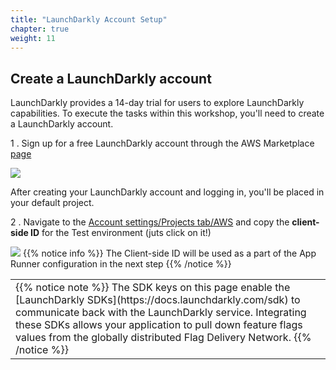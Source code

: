 ```yaml
---
title: "LaunchDarkly Account Setup"
chapter: true
weight: 11
---
```


## Create a LaunchDarkly account

LaunchDarkly provides a 14-day trial for users to explore LaunchDarkly capabilities. To execute the tasks within this workshop, you'll need to create a LaunchDarkly account. 

1 . Sign up for a free LaunchDarkly account through the AWS Marketplace [page](https://aws.amazon.com/marketplace/pp/prodview-x22m6p4lybzwe?trk=el_a134p000003yrYeAAI&trkCampaign=AWSMP_pdp_dev_x_dg&sc_channel=el&sc_campaign=el_awsmp_mult&sc_outcome=Marketplace)


<img src=/images/setup/ld-aws-marketplace.png>

After creating your LaunchDarkly account and logging in, you'll be placed in your default project.

2 . Navigate to the [Account settings/Projects tab/AWS](https://app.launchdarkly.com/settings/projects/default/environments) and copy the **client-side ID** for the Test environment (juts click on it!)

<img src=/images/setup/ld_client_id.png>
{{% notice info %}}
The Client-side ID will be used as a part of the App Runner configuration in the next step
{{% /notice %}}

<table class="credit">
<tr class="credit"><td class="credit" style="width:100%">
{{% notice note %}}
The SDK keys on this page enable the [LaunchDarkly SDKs](https://docs.launchdarkly.com/sdk) to communicate back with the LaunchDarkly service. Integrating these SDKs allows your application to pull down feature flags values from the globally distributed Flag Delivery Network.
{{% /notice %}}
</td></tr>
</table>

